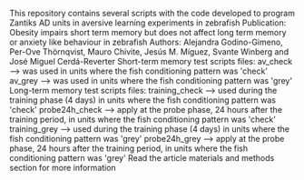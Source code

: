 This repository contains several scripts with the code developed to program Zantiks AD units in aversive learning experiments in zebrafish
Publication: Obesity impairs short term memory but does not affect long term memory or anxiety like behaviour in zebrafish
Authors: Alejandra Godino-Gimeno, Per-Ove Thörnqvist, Mauro Chivite, Jesús M. Míguez, Svante Winberg and José Miguel Cerdá-Reverter
Short-term memory test scripts files:
  av_check --> was used in units where the fish conditioning pattern was 'check'
  av_grey --> was used in units where the fish conditioning pattern was 'grey'
Long-term memory test scripts files:
  training_check --> used during the training phase (4 days) in units where the fish conditioning pattern was 'check'
  probe24h_check --> apply at the probe phase, 24 hours after the training period, in units where the fish conditioning pattern was 'check'
  training_grey --> used during the training phase (4 days) in units where the fish conditioning pattern was 'grey'
  probe24h_grey --> apply at the probe phase, 24 hours after the training period, in units where the fish conditioning pattern was 'grey'
Read the article materials and methods section for more information
